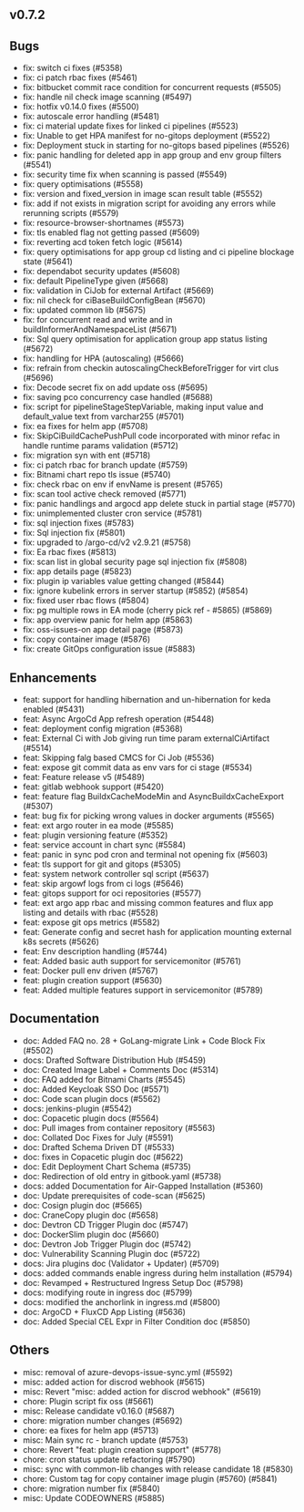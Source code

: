 ## v0.7.2

## Bugs
- fix: switch ci fixes (#5358)
- fix: ci patch rbac fixes (#5461)
- fix: bitbucket commit race condition for concurrent requests (#5505)
- fix: handle nil check image scanning (#5497)
- fix: hotfix v0.14.0 fixes (#5500)
- fix: autoscale error handling (#5481)
- fix: ci material update fixes for linked ci pipelines (#5523)
- fix: Unable to get HPA manifest for no-gitops deployment (#5522)
- fix: Deployment stuck in starting for no-gitops based pipelines (#5526)
- fix: panic handling for deleted app in app group and env group filters (#5541)
- fix: security time fix when scanning is passed (#5549)
- fix: query optimisations (#5558)
- fix: version and fixed_version in image scan result table (#5552)
- fix: add if not exists in migration script for avoiding any errors while rerunning scripts (#5579)
- fix: resource-browser-shortnames (#5573)
- fix: tls enabled flag not getting passed (#5609)
- fix: reverting acd token fetch logic (#5614)
- fix: query optimisations for app group cd listing and ci pipeline blockage state (#5641)
- fix: dependabot security updates (#5608)
- fix: default PipelineType given (#5668)
- fix: validation in CiJob for external Artifact (#5669)
- fix: nil check for ciBaseBuildConfigBean (#5670)
- fix: updated common lib (#5675)
- fix: for concurrent read and write and in buildInformerAndNamespaceList (#5671)
- fix: Sql query optimisation for application group app status listing (#5672)
- fix: handling for HPA (autoscaling) (#5666)
- fix: refrain from checkin autoscalingCheckBeforeTrigger for virt clus (#5696)
- fix: Decode secret fix on add update oss (#5695)
- fix: saving pco concurrency case handled (#5688)
- fix: script for pipelineStageStepVariable, making input value and default_value text from varchar255 (#5701)
- fix: ea fixes for helm app (#5708)
- fix: SkipCiBuildCachePushPull code incorporated with minor refac in handle runtime params validation (#5712)
- fix: migration syn with ent (#5718)
- fix: ci patch rbac for branch update (#5759)
- fix: Bitnami chart repo tls issue (#5740)
- fix: check rbac on env if envName is present (#5765)
- fix: scan tool active check removed (#5771)
- fix: panic handlings and argocd app delete stuck in partial stage (#5770)
- fix: unimplemented cluster cron service (#5781)
- fix: sql injection fixes (#5783)
- fix: Sql injection fix (#5801)
- fix: upgraded to /argo-cd/v2 v2.9.21 (#5758)
- fix: Ea rbac fixes (#5813)
- fix: scan list in global security page sql injection fix (#5808)
- fix: app details page (#5823)
- fix: plugin ip variables value getting changed (#5844)
- fix: ignore kubelink errors in server startup (#5852) (#5854)
- fix: fixed user rbac flows (#5804)
- fix: pg multiple rows in EA mode (cherry pick ref - #5865) (#5869)
- fix: app overview panic for helm app (#5863)
- fix: oss-issues-on app detail page (#5873)
- fix: copy container image (#5876)
- fix: create GitOps configuration issue (#5883)
## Enhancements
- feat: support for handling hibernation and un-hibernation for keda enabled (#5431)
- feat: Async ArgoCd App refresh operation (#5448)
- feat: deployment config migration (#5368)
- feat: External Ci with Job giving run time param externalCiArtifact (#5514)
- feat: Skipping falg based CMCS for Ci Job  (#5536)
- feat: expose git commit data as env vars for ci stage (#5534)
- feat: Feature release v5 (#5489)
- feat: gitlab webhook support (#5420)
- feat: feature flag BuildxCacheModeMin and AsyncBuildxCacheExport (#5307)
- feat: bug fix for picking wrong values in docker arguments (#5565)
- feat: ext argo router in ea mode (#5585)
- feat: plugin versioning feature (#5352)
- feat: service account in chart sync (#5584)
- feat: panic in sync pod cron and terminal not opening fix (#5603)
- feat: tls support for git and gitops (#5305)
- feat: system network controller sql script (#5637)
- feat: skip argowf logs from ci logs (#5646)
- feat: gitops support for oci repositories (#5577)
- feat: ext argo app rbac and missing common features and flux app listing and details with rbac (#5528)
- feat: expose git ops metrics (#5582)
- feat: Generate config and secret hash for application mounting external k8s secrets (#5626)
- feat: Env description handling (#5744)
- feat: Added basic auth support for servicemonitor (#5761)
- feat: Docker pull env driven (#5767)
- feat: plugin creation support (#5630)
- feat: Added multiple features support in servicemonitor (#5789)
## Documentation
- doc: Added FAQ no. 28 + GoLang-migrate Link + Code Block Fix (#5502)
- docs: Drafted Software Distribution Hub (#5459)
- doc: Created Image Label + Comments Doc (#5314)
- doc: FAQ added for Bitnami Charts (#5545)
- doc: Added Keycloak SSO Doc (#5571)
- doc: Code scan plugin docs (#5562)
- docs: jenkins-plugin (#5542)
- doc: Copacetic plugin docs (#5564)
- doc: Pull images from container repository (#5563)
- doc: Collated Doc Fixes for July (#5591)
- doc: Drafted Schema Driven DT (#5533)
- doc: fixes in Copacetic plugin doc (#5622)
- doc: Edit Deployment Chart Schema (#5735)
- doc: Redirection of old entry in gitbook.yaml (#5738)
- docs: added Documentation for Air-Gapped Installation (#5360)
- doc: Update prerequisites of code-scan (#5625)
- doc: Cosign plugin doc (#5665)
- doc: CraneCopy plugin doc (#5658)
- doc: Devtron CD Trigger Plugin doc (#5747)
- doc: DockerSlim plugin doc (#5660)
- doc: Devtron Job Trigger Plugin doc (#5742)
- doc: Vulnerability Scanning Plugin doc (#5722)
- docs: Jira plugins doc (Validator + Updater) (#5709)
- docs: added commands enable ingress during helm installation (#5794)
- doc: Revamped + Restructured Ingress Setup Doc (#5798)
- docs: modifying route in ingress doc (#5799)
- docs: modified the anchorlink in ingress.md (#5800)
- doc: ArgoCD + FluxCD App Listing (#5636)
- doc: Added Special CEL Expr in Filter Condition doc (#5850)
## Others
- misc: removal of azure-devops-issue-sync.yml (#5592)
- misc: added action for discrod webhook (#5615)
- misc: Revert "misc: added action for discrod webhook" (#5619)
- chore: Plugin script fix oss (#5661)
- misc: Release candidate v0.16.0 (#5687)
- chore: migration number changes (#5692)
- chore: ea fixes for helm app (#5713)
- misc: Main sync rc - branch update (#5753)
- chore: Revert "feat: plugin creation support" (#5778)
- chore: cron status update refactoring (#5790)
- misc: sync with common-lib changes with release candidate 18 (#5830)
- chore: Custom tag for copy container image plugin (#5760) (#5841)
- chore: migration number fix (#5840)
- misc: Update CODEOWNERS (#5885)
